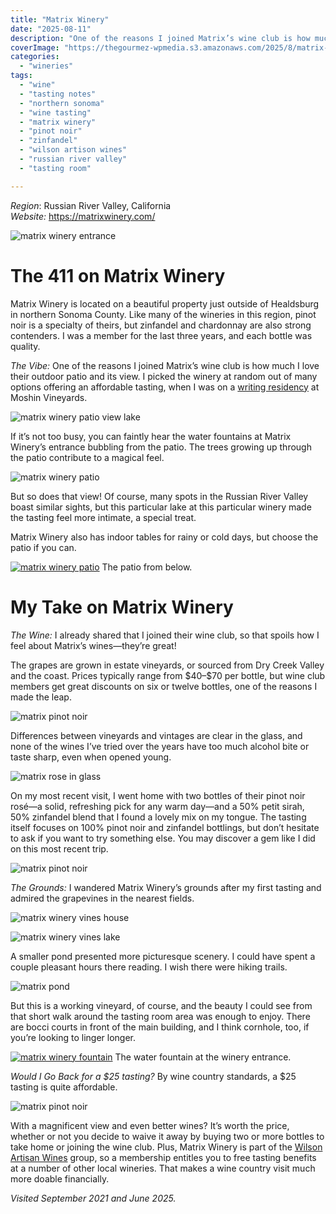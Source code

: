 ```yaml
---
title: "Matrix Winery"
date: "2025-08-11"
description: "One of the reasons I joined Matrix’s wine club is how much I love their outdoor patio and its view"
coverImage: "https://thegourmez-wpmedia.s3.amazonaws.com/2025/8/matrix-wine+(4).jpg"
categories:
  - "wineries"
tags:
  - "wine"
  - "tasting notes"
  - "northern sonoma"
  - "wine tasting"
  - "matrix winery"
  - "pinot noir"
  - "zinfandel"
  - "wilson artison wines"
  - "russian river valley"
  - "tasting room"

---
```


*Region*: Russian River Valley, California\
*Website:* <https://matrixwinery.com/>

![matrix winery entrance](https://thegourmez-wpmedia.s3.amazonaws.com/2025/8/matrix-wine+(1).jpg)

# The 411 on Matrix Winery

Matrix Winery is located on a beautiful property just outside of Healdsburg in northern Sonoma County. Like many of the wineries in this region, pinot noir is a specialty of theirs, but zinfandel and chardonnay are also strong contenders. I was a member for the last three years, and each bottle was quality.

*The Vibe:* One of the reasons I joined Matrix’s wine club is how much I love their outdoor patio and its view. I picked the winery at random out of many options offering an affordable tasting, when I was on a [writing residency](https://www.writingbetweenthevines.org/) at Moshin Vineyards.

![matrix winery patio view lake](https://thegourmez-wpmedia.s3.amazonaws.com/2025/8/matrix-wine+(2).jpg)

If it’s not too busy, you can faintly hear the water fountains at Matrix Winery’s entrance bubbling from the patio. The trees growing up through the patio contribute to a magical feel.

![matrix winery patio](https://thegourmez-wpmedia.s3.amazonaws.com/2025/8/matrix-wine+(26).jpg)

 But so does that view! Of course, many spots in the Russian River Valley boast similar sights, but this particular lake at this particular winery made the tasting feel more intimate, a special treat.

Matrix Winery also has indoor tables for rainy or cold days, but choose the patio if you can.

<div class="caption">

[![matrix winery patio](https://thegourmez-wpmedia.s3.amazonaws.com/2025/8/matrix-wine+(23).jpg)](https://thegourmez-wpmedia.s3.amazonaws.com/2025/8/matrix-wine+(23).jpg) The patio from below. </div>

# My Take on Matrix Winery

*The Wine:* I already shared that I joined their wine club, so that spoils how I feel about Matrix’s wines—they’re great! 

The grapes are grown in estate vineyards, or sourced from Dry Creek Valley and the coast. Prices typically range from \$40–\$70 per bottle, but wine club members get great discounts on six or twelve bottles, one of the reasons I made the leap.

![matrix pinot noir](https://thegourmez-wpmedia.s3.amazonaws.com/2025/8/matrix-wine+(7).jpg)

Differences between vineyards and vintages are clear in the glass, and none of the wines I’ve tried over the years have too much alcohol bite or taste sharp, even when opened young.

![matrix rose in glass](https://thegourmez-wpmedia.s3.amazonaws.com/2025/8/matrix-wine+(6).jpg)

On my most recent visit, I went home with two bottles of their pinot noir rosé—a solid, refreshing pick for any warm day—and a 50% petit sirah, 50% zinfandel blend that I found a lovely mix on my tongue. The tasting itself focuses on 100% pinot noir and zinfandel bottlings, but don’t hesitate to ask if you want to try something else. You may discover a gem like I did on this most recent trip.

![matrix pinot noir](https://thegourmez-wpmedia.s3.amazonaws.com/2025/8/matrix-wine+(3).jpg)

*The Grounds:* I wandered Matrix Winery’s grounds after my first tasting and admired the grapevines in the nearest fields.

![matrix winery vines house](https://thegourmez-wpmedia.s3.amazonaws.com/2025/8/matrix-wine+(9).jpg)

![matrix winery vines lake](https://thegourmez-wpmedia.s3.amazonaws.com/2025/8/matrix-wine+(21).jpg)

A smaller pond presented more picturesque scenery. I could have spent a couple pleasant hours there reading. I wish there were hiking trails.

![matrix pond](https://thegourmez-wpmedia.s3.amazonaws.com/2025/8/matrix-wine+(16).jpg)

But this is a working vineyard, of course, and the beauty I could see from that short walk around the tasting room area was enough to enjoy. There are bocci courts in front of the main building, and I think cornhole, too, if you’re looking to linger longer.

<div class="caption">

[![matrix winery fountain](https://thegourmez-wpmedia.s3.amazonaws.com/2025/8/matrix-wine+(24).jpg)](https://thegourmez-wpmedia.s3.amazonaws.com/2025/8/matrix-wine+(24).jpg) The water fountain at the winery entrance. </div>

*Would I Go Back for a \$25 tasting?* By wine country standards, a \$25 tasting is quite affordable.

![matrix pinot noir](https://thegourmez-wpmedia.s3.amazonaws.com/2025/8/matrix-wine+(4).jpg)

With a magnificent view and even better wines? It’s worth the price, whether or not you decide to waive it away by buying two or more bottles to take home or joining the wine club. Plus, Matrix Winery is part of the [Wilson Artisan Wines](https://wilsonartisanwines.com/) group, so a membership entitles you to free tasting benefits at a number of other local wineries. That makes a wine country visit much more doable financially.

*Visited September 2021 and June 2025.*

